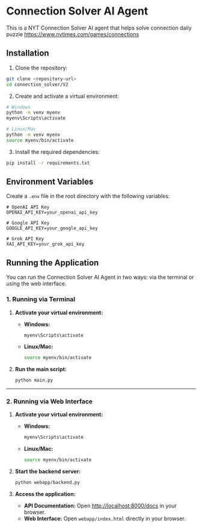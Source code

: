 # Connection Solver AI Agent

This is a NYT Connection Solver AI agent that helps solve connection daily puzzle
https://www.nytimes.com/games/connections


## Installation

1. Clone the repository:
```bash
git clone <repository-url>
cd connection_solver/V2
```

2. Create and activate a virtual environment:
```bash
# Windows
python -m venv myenv
myenv\Scripts\activate

# Linux/Mac
python -m venv myenv
source myenv/bin/activate
```

3. Install the required dependencies:
```bash
pip install -r requirements.txt
```

## Environment Variables

Create a `.env` file in the root directory with the following variables:

```env
# OpenAI API Key
OPENAI_API_KEY=your_openai_api_key

# Google API Key
GOOGLE_API_KEY=your_google_api_key

# Grok API Key
XAI_API_KEY=your_grok_api_key
```

## Running the Application

You can run the Connection Solver AI Agent in two ways: via the terminal or using the web interface.

### 1. Running via Terminal

1. **Activate your virtual environment:**
   - **Windows:**
     ```bash
     myenv\Scripts\activate
     ```
   - **Linux/Mac:**
     ```bash
     source myenv/bin/activate
     ```

2. **Run the main script:**
   ```bash
   python main.py
   ```

---

### 2. Running via Web Interface

1. **Activate your virtual environment:**
   - **Windows:**
     ```bash
     myenv\Scripts\activate
     ```
   - **Linux/Mac:**
     ```bash
     source myenv/bin/activate
     ```

2. **Start the backend server:**
   ```bash
   python webapp/backend.py
   ```

3. **Access the application:**
   - **API Documentation:** Open [http://localhost:8000/docs](http://localhost:8000/docs) in your browser.
   - **Web Interface:** Open `webapp/index.html` directly in your browser.

